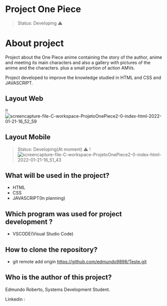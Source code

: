 # Project One Piece

> Status: Developing ⚠️

# About project

Project about the One Piece anime containing the story of the author, anime and meeting its main characters and also a gallery with pictures of the anime and the characters. plus a small portion of action AMVs.

Project developed to improve the knowledge studied in HTML and CSS and JAVASCRIPT.

## Layout Web
!!![screencapture-file-C-workspace-ProjetoOnePiece2-0-index-html-2022-01-21-16_52_59](https://user-images.githubusercontent.com/89991197/150591589-847a603d-e1e0-4e8d-b294-1febe4bd5dbb.png)

## Layout Mobile
> Status: Developing(At moment) ⚠️
!![screencapture-file-C-workspace-ProjetoOnePiece2-0-index-html-2022-01-21-16_51_43](https://user-images.githubusercontent.com/89991197/150591708-619f16dc-7ef1-432a-9ade-95242b4185cb.png)


## What will be used in the project? 
- HTML
- CSS
- JAVASCRIPT(In planning)

## Which program was used for project development ?

- VSCODE(Visual Studio Code)

## How to clone the repository?


- git remote add origin https://github.com/edmundo9898/Teste.git


## Who is the author of this project?

Edmundo Roberto, Systems Development Student.

Linkedin :
